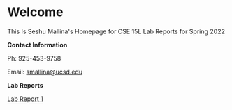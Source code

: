 # Welcome 

This Is Seshu Mallina's Homepage for CSE 15L Lab Reports for Spring 2022

**Contact Information**

Ph: 925-453-9758

Email: smallina@ucsd.edu

**Lab Reports**

[Lab Report 1](https://github.com/smallinaUCSD/cse15l-lab-reports/blob/main/lab-report-1-week-2.md)

